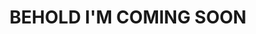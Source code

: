 ---
capo: 0
id: 0
lang: en-us
page: 53-1
step: pre
subtitle: ''
tags: []
title: BEHOLD I'M COMING SOON
---
